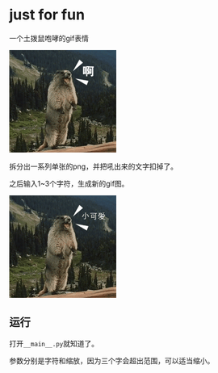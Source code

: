 
# just for fun

一个土拨鼠咆哮的gif表情

![土拨鼠咆哮](https://github.com/Taohr/just_for_fun/blob/master/res/tuboshu.gif?raw=True)

拆分出一系列单张的png，并把吼出来的文字扣掉了。

之后输入1~3个字符，生成新的gif图。

![小可爱](https://github.com/Taohr/just_for_fun/blob/master/tuboshu-小可爱.gif?raw=True)

## 运行

打开`__main__.py`就知道了。

参数分别是字符和缩放，因为三个字会超出范围，可以适当缩小。
